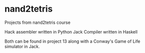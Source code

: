 # nand2tetris
Projects from nand2tetris course

Hack assembler written in Python
Jack Compiler written in Haskell

Both can be found in project 13 along with a Conway's Game of Life simulator in Jack.
